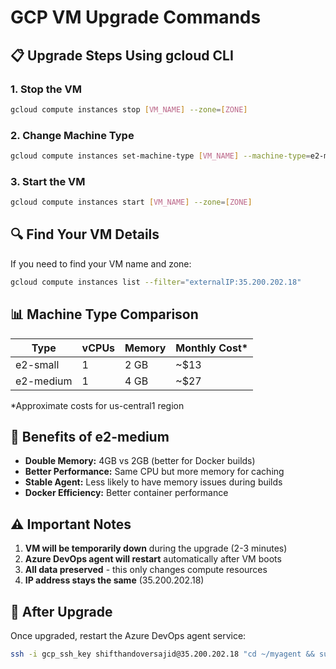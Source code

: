 # GCP VM Upgrade Commands

## 📋 **Upgrade Steps Using gcloud CLI**

### **1. Stop the VM**
```bash
gcloud compute instances stop [VM_NAME] --zone=[ZONE]
```

### **2. Change Machine Type**
```bash
gcloud compute instances set-machine-type [VM_NAME] --machine-type=e2-medium --zone=[ZONE]
```

### **3. Start the VM**
```bash
gcloud compute instances start [VM_NAME] --zone=[ZONE]
```

## 🔍 **Find Your VM Details**

If you need to find your VM name and zone:
```bash
gcloud compute instances list --filter="externalIP:35.200.202.18"
```

## 📊 **Machine Type Comparison**

| Type | vCPUs | Memory | Monthly Cost* |
|------|-------|--------|---------------|
| e2-small | 1 | 2 GB | ~$13 |
| e2-medium | 1 | 4 GB | ~$27 |

*Approximate costs for us-central1 region

## 🎯 **Benefits of e2-medium**

- **Double Memory:** 4GB vs 2GB (better for Docker builds)
- **Better Performance:** Same CPU but more memory for caching
- **Stable Agent:** Less likely to have memory issues during builds
- **Docker Efficiency:** Better container performance

## ⚠️ **Important Notes**

1. **VM will be temporarily down** during the upgrade (2-3 minutes)
2. **Azure DevOps agent will restart** automatically after VM boots
3. **All data preserved** - this only changes compute resources
4. **IP address stays the same** (35.200.202.18)

## 🔄 **After Upgrade**

Once upgraded, restart the Azure DevOps agent service:
```bash
ssh -i gcp_ssh_key shifthandoversajid@35.200.202.18 "cd ~/myagent && sudo ./svc.sh restart"
```